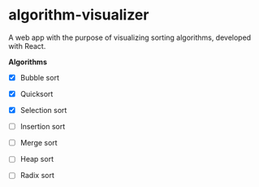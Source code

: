 # algorithm-visualizer

A web app with the purpose of visualizing sorting algorithms, developed with React.

**Algorithms**
- [x] Bubble sort
- [x] Quicksort
- [x] Selection sort
- [ ] Insertion sort
- [ ] Merge sort
- [ ] Heap sort
- [ ] Radix sort


